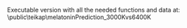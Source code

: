 Executable version with all the needed functions and data at:
\\public\teikap\melatoninPrediction_3000Kvs6400K
